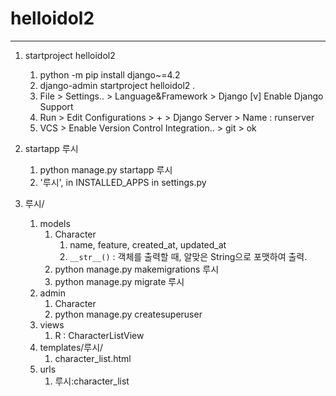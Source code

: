 # helloidol2

---

1. startproject helloidol2
   1. python -m pip install django~=4.2
   2. django-admin startproject helloidol2 .
   3. File > Settings.. > Language&Framework > Django
      [v] Enable Django Support
   4. Run > Edit Configurations > + > Django Server > Name : runserver
   5. VCS > Enable Version Control Integration.. > git > ok

2. startapp 루시
   1. python manage.py startapp 루시
   2. '루시', in INSTALLED_APPS in settings.py

3. 루시/
   1. models
      1. Character
         1. name, feature, created_at, updated_at
         2. `__str__()` : 객체를 출력할 때, 알맞은 String으로 포맷하여 출력.
      2. python manage.py makemigrations 루시
      3. python manage.py migrate 루시
   2. admin
      1. Character
      2. python manage.py createsuperuser
   3. views
      1. R : CharacterListView
   4. templates/루시/
      1. character_list.html
   5. urls
      1. 루시:character_list